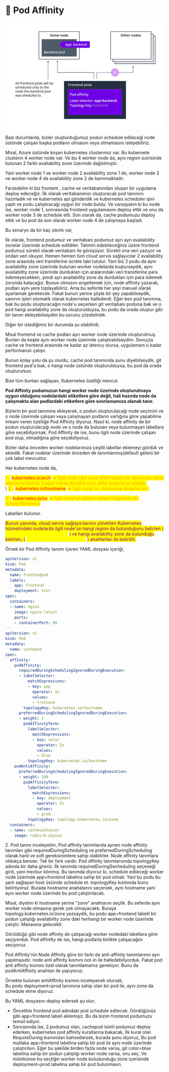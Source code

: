 # 🔌 Pod Affinity

![](../.gitbook/assets/img2.jpg)

Bazı durumlarda, bizler oluşturduğumuz podun schedule edileceği node üstünde çalışan başka podların olmasını veya olmamasını isteyebiliriz.&#x20;

Misal, Azure üstünde koşan kubernetes clusterımız var. Bu kubernete clusterın 4 worker node var. Ve bu 4 worker node da, aynı region içerisinde bulunan 2 farklı availability zone üzerinde dağıtılmıştır.&#x20;

Yani worker node 1 ve worker node 2 availability zone 1 de, worker node 3 ve worker node 4 de availability zone 2 de barınmaktadır.

Farzedelim ki biz frontent , cache ve veritabanından oluşan bir uygulama deploy edeceğiz. İlk olarak veritabanımızı oluşturacak pod tanımını hazırladık ve ve kubernetes api gönderdik ve kubernetes scheduler işini yaptı ve podu çalıştıracağı uygun bir node buldu. Ve varsayalım ki bu node ise, worker node 1, sonrasında frontend uygulamasını deploy ettik ve onu da worker node 3 de schedule etti. Son olarak da, cache podumuzu deploy ettik ve bu pod da son olarak worker node 4 de çalışmaya başladı.

Bu senaryo da bir kaç sıkıntı var,

İlk olarak, frontend podumuz ve veritabanı podumuz ayrı ayrı availability zonelar üzerinde schedule edildiler. Tahmin edebileceğiniz üzere frontend podumuz sürekli olarak veritabanı ile görüşüyor. Sürekli ona veri yazıyor ve ondan veri okuyor. Hemen hemen tüm cloud servis sağlayıcılar 2 availability zone arasında veri transferine ücrete tabi tutulur. Yani biz 2 podu da aynı availability zone üzerinde bulunan worker nodelarda koştursaydık, aynı availability zone üzerinde durdukları için aralarındaki veri transferine para ödemeyecekken, şimdi ayrı availability zone da durdukları için para ödemek zorunda kalacağız. Bunun olmasını engellemek için, node affinity yazarak, podları aynı yere toplayabiliriz. Ama bu seferde her şeyi manuel olarak ayarlamak gerekecek. Fakat bunun yerine şöyle bir şey yapabilseydik, sanırım işleri otomatik olarak kubernetes hallederdi. Eğer ben pod tanımına, bak bu podu oluşturacağın node'u seçerken git veritabanı poduna bak ve o pod hangi  availability zone da oluşturulduysa, bu podu da orada oluştur gibi bir tanım ekleyebilseydim bu sorunu çözebilirdik.

Diğer bir istediğimiz bir durumda şu olabilirdi;

Misal frontend ve cache podları ayrı worker node üzerinde oluşturulmuş. Bunları da keşke aynı worker node üzerinde çalıştırabilseydim. Sonuçta cache ve frontend arasında ne kadar az latency olursa, uygulamam o kadar performanslı çalışır.

Bunun kolay yolu da şu olurdu, cache pod tanımında şunu diyebilseydik, git frontend pod'a bak, o hangi node üstünde oluşturulduysa, bu pod da orada oluşturulsun.&#x20;

Bize tüm bunları sağlayan, Kubernetes özelliği mevcut.

**Pod Affinity podumuzun hangi worker node üzerinde oluşturulmaya uygun olduğunu nodelardaki etiketlere göre değil, hali hazırda node da çalışmakta olan podlardaki etiketlere göre sınırlamamıza olanak tanır.**

Bizlerin bir pod tanımına ekleyerek, o podun oluşturulacağı node seçimini ve o node üzerinde çalışan veya çalışmayan podların varlığına göre yapabilme imkanı veren özelliğe Pod Affinity diyoruz. Nasıl ki, node affinity de bir podun oluşturulacağı node ve o node da bulunan veya bulunmayan labellara göre seçebiliyorsak, Pod Affinity de ise, bunu ilgili node üzerinde çalışan pod olup, olmadığına göre seçebiliyoruz.&#x20;



Bizler daha önceden worker nodelarımıza çeşitli labellar eklemeyi gördük ve ekledik. Fakat nodelar üzerinde önceden de tanımlanmış(default gelen) bir çok label mevcuttur.

Her kubernetes node da,

<mark style="color:orange;">1 -</mark> <mark style="color:red;">kubernetes.io/arch</mark> <mark style="color:orange;">=> İlgili node x64 veya ARM tabanlı bir işlemciye sahip olduğunu belirtir. Değer olarak Amd64 veya ARM değerlerini alabilir.</mark>\
\ <mark style="color:orange;">2 -</mark> <mark style="color:red;">kubernetes.io/hostname</mark> <mark style="color:orange;">=> İlgili node'un, hostname değerini alır.</mark>

<mark style="color:orange;">3 -</mark> <mark style="color:red;">kubernetes.io/os</mark> <mark style="color:orange;">=> İlgili node'un işletim sistemi bilgilerini alır (Linux,Windows)</mark>

Labelları bulunur.

<mark style="color:purple;">Bunun yanında, cloud servis sağlayıcılarının yönetilen Kubernetes hizmetindeki nodelarda ilgili node'un hangi region da bulunduğunu belirten (</mark> <mark style="color:yellow;">topology.kubernetes.io/region</mark> <mark style="color:purple;">) ve hangi availability zone da bulunduğu belirten, (</mark> <mark style="color:yellow;">topology.kubernetes.io/zone</mark> <mark style="color:purple;">) anahtarları ile belirtilir.</mark>&#x20;



Örnek bir Pod Affinity tanımı içeren YAML dosyası içeriği,

```yaml
apiVersion: v1
kind: Pod
metadata:
  name: frontendpod
  labels:
    app: frontend
    deployment: test
spec:
  containers:
  - name: nginx
    image: nginx:latest
    ports:
    - containerPort: 80
---
apiVersion: v1
kind: Pod
metadata:
  name: cachepod
spec:
  affinity:
    podAffinity:
      requiredDuringSchedulingIgnoredDuringExecution:
      - labelSelector:
          matchExpressions:
          - key: app
            operator: In
            values:
            - frontend
        topologyKey: kubernetes.io/hostname
      preferredDuringSchedulingIgnoredDuringExecution:
      - weight: 1
        podAffinityTerm:
          labelSelector:
            matchExpressions:
            - key: color
              operator: In
              values:
              - blue
          topologyKey: kubernetes.io/hostname
    podAntiAffinity:
      preferredDuringSchedulingIgnoredDuringExecution:
      - weight: 100
        podAffinityTerm:
          labelSelector:
            matchExpressions:
            - key: deployment
              operator: In
              values:
              - prod
          topologyKey: topology.kubernetes.io/zone
  containers:
  - name: cachecontainer
    image: redis:6-alpine
```

2\. Pod tanını inceleyelim, Pod affinity tanımlarıda aynen node affinity tanımları gibi requiredDuringScheduling ve preferredDuringScheduling olarak hard ve soft gereksinimlere sahip olabilirler. Node affinity tanımlara oldukça benzer. Tek bir fark vardır. Pod affinity tanımlarıonda topologyKey adında bir daha gireriz. İlk tanımda requiredDuringSecheduling seçeneği girili, yani mecbur kılınmış. Bu tanımda diyoruz ki, schedule edileceği worker node üzerinde app=frontend labelina sahip bir pod olmalı. Yani bu podu bu şartı sağlayan host üstünde schedule et. topologyKey kısmında bunu belirtiyoruz. Burada hostname anahatarını seçersek, aynı hostname yani aynı worker node üzerinde bu pod çalıştırılacak.&#x20;

Misal, diyelim ki hostname yerine "zone" anahtarını seçtik. Bu seferde aynı worker node olmasına gerek yok olmayacaktı. Buraya topology.kubernetes.io/zone yazsaydık, bu podu app=frontend labelli bir podun çalıştığı availability zone daki herhangi bir worker node üzerinde çalıştır. Manasına gelecekti.



Görüldüğü gibi node affinity de çalışacağı worker nodedaki labellara göre seçiyorduk. Pod affinitty de ise, hangi podlarla birlikte çalışacağını seçiyoruz.

Pod Affinity'nin Node Affinity göre bir farkı da anti-affinity tanımlarının ayrı yapılmasıdır. node anti affinity kısmını not-in ile halledebiliyorduk. Fakat pod anti affinity kısmını özel olarak tanımlamamız gerekiyor. Bunu da podAntiAffinity anahtarı ile yapıyoruz.

Örnekte bulunan antiAffinity kısmını  inceleyecek olursak,\
Bu podu deployment=prod tanımına sahip olan bir pod ile, aynı zone da schedule etme diyoruz.

Bu YAML dosyasını deploy edersek şu olur;

* Öncelikle frontend pod adındaki pod schedule edilecek. Gördüğünüz gibi app=frontend labeli eklemişiz. Bu da bizim frontend podumuzu temsil ediyor.
* Sonrasında ise, 2.podumuz olan, cachepod isimli podumuz deploy ederken, kubernetes pod affinity kurallarına bakacak, İlk kural olan RequireDuring kısmından bahsedersek, burada şunu diyoruz, Bu pod mutlaka app=frontend labelina sahip bir pod ile aynı node üzerinde çalıştırılsın. Eğer bu şekilde birden fazla node varsa, git color=blue labelina sahip bir podun çalıştığı worker node varsa, onu seç. Ve mümkünse bu seçtiğin worker node buludunduğu zone içerisinde deployment=prod labelina sahip bir pod bulunmasın.
